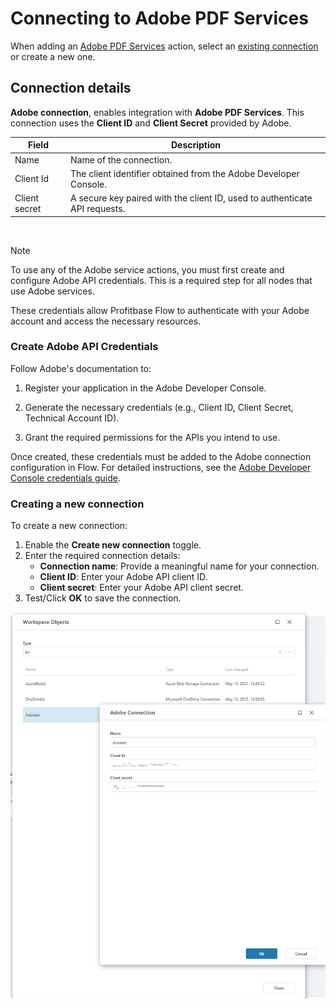 # Connecting to Adobe PDF Services

When adding an [Adobe PDF Services](https://opensource.adobe.com/pdftools-sdk-docs/release/latest/index.html) action, select an [existing connection](../../workspaces/workspace-objects.md) or create a new one.

## Connection details

**Adobe connection**, enables integration with **Adobe PDF Services**. This connection uses the **Client ID** and **Client Secret** provided by Adobe. 

| Field           | Description                                                                 |
|-----------------|-----------------------------------------------------------------------------|
| Name            | Name of the connection.                                                     |
| Client Id       | The client identifier obtained from the Adobe Developer Console.            |
| Client secret   | A secure key paired with the client ID, used to authenticate API requests.  |

<br/>

> [!NOTE]
> To use any of the Adobe service actions, you must first create and configure Adobe API credentials. This is a required step for all nodes that use Adobe services.
> 
> These credentials allow Profitbase Flow to authenticate with your Adobe account and access the necessary resources.

### Create Adobe API Credentials

Follow Adobe's documentation to:

1. Register your application in the Adobe Developer Console.

2. Generate the necessary credentials (e.g., Client ID, Client Secret, Technical Account ID).

3. Grant the required permissions for the APIs you intend to use.

Once created, these credentials must be added to the Adobe connection configuration in Flow. For detailed instructions, see the [Adobe Developer Console credentials guide](https://developer.adobe.com/developer-console/docs/guides/credentials).


### Creating a new connection

To create a new connection:

1. Enable the **Create new connection** toggle.
2. Enter the required connection details:
   - **Connection name**: Provide a meaningful name for your connection.
   - **Client ID**: Enter your Adobe API client ID.
   - **Client secret**: Enter your Adobe API client secret.
3. Test/Click **OK** to save the connection.

![img](../../../../images/flow/connection-adobe.png)
